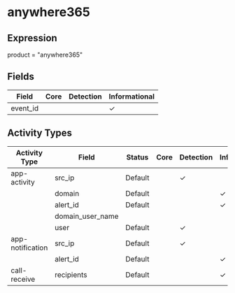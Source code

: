 anywhere365
===========

Expression
----------

product = "anywhere365"

Fields
------

| Field    | Core | Detection | Informational |
| -------- | ---- | --------- | ------------- |
| event_id |      |           | &#10003;      |

Activity Types
--------------

| Activity Type    | Field            | Status  | Core | Detection | Informational |
| ---------------- | ---------------- | ------- | ---- | --------- | ------------- |
| app-activity     | src_ip           | Default |      | &#10003;  |               |
|                  | domain           | Default |      |           | &#10003;      |
|                  | alert_id         | Default |      |           | &#10003;      |
|                  | domain_user_name |         |      |           |               |
|                  | user             | Default |      | &#10003;  |               |
| app-notification | src_ip           | Default |      | &#10003;  |               |
|                  | alert_id         | Default |      |           | &#10003;      |
| call-receive     | recipients       | Default |      |           | &#10003;      |

